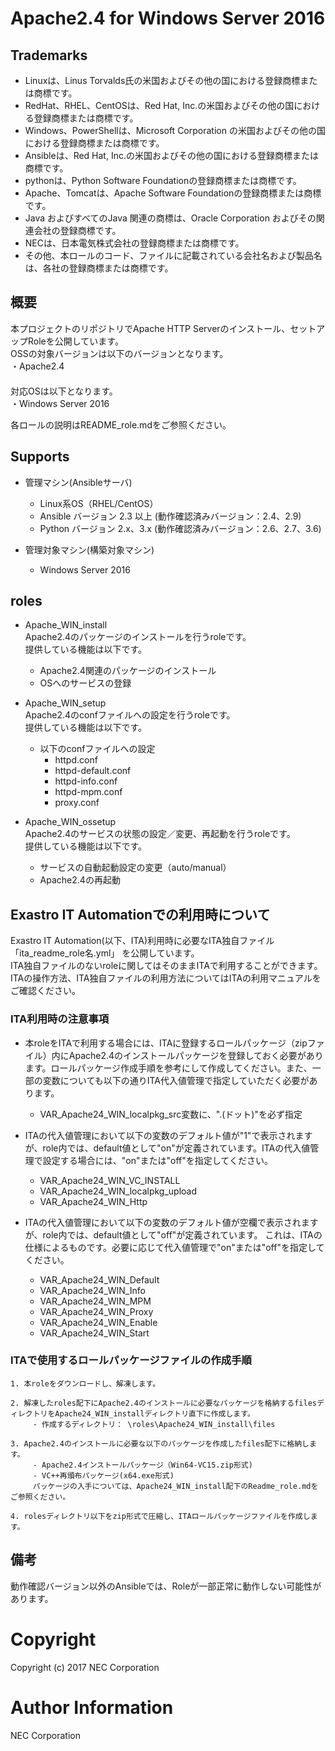 # Apache2.4 for Windows Server 2016

## Trademarks

- Linuxは、Linus Torvalds氏の米国およびその他の国における登録商標または商標です。
- RedHat、RHEL、CentOSは、Red Hat, Inc.の米国およびその他の国における登録商標または商標です。
- Windows、PowerShellは、Microsoft Corporation の米国およびその他の国における登録商標または商標です。
- Ansibleは、Red Hat, Inc.の米国およびその他の国における登録商標または商標です。
- pythonは、Python Software Foundationの登録商標または商標です。
- Apache、Tomcatは、Apache Software Foundationの登録商標または商標です。
- Java およびすべてのJava 関連の商標は、Oracle Corporation およびその関連会社の登録商標です。
- NECは、日本電気株式会社の登録商標または商標です。
- その他、本ロールのコード、ファイルに記載されている会社名および製品名は、各社の登録商標または商標です。

## 概要
本プロジェクトのリポジトリでApache HTTP Serverのインストール、セットアップRoleを公開しています。  
OSSの対象バージョンは以下のバージョンとなります。  
・Apache2.4  
　  
対応OSは以下となります。  
・Windows Server 2016  

各ロールの説明はREADME_role.mdをご参照ください。

## Supports

- 管理マシン(Ansibleサーバ)
  * Linux系OS（RHEL/CentOS）
  * Ansible バージョン 2.3 以上 (動作確認済みバージョン：2.4、2.9)
  * Python バージョン 2.x、3.x  (動作確認済みバージョン：2.6、2.7、3.6)


- 管理対象マシン(構築対象マシン)
  * Windows Server 2016

## roles

 - Apache_WIN_install  
    Apache2.4のパッケージのインストールを行うroleです。  
    提供している機能は以下です。

   * Apache2.4関連のパッケージのインストール
   * OSへのサービスの登録  


 - Apache_WIN_setup  
  Apache2.4のconfファイルへの設定を行うroleです。  
  提供している機能は以下です。

   * 以下のconfファイルへの設定  
      * httpd.conf
      * httpd-default.conf
      * httpd-info.conf
      * httpd-mpm.conf
      * proxy.conf


 - Apache_WIN_ossetup  
    Apache2.4のサービスの状態の設定／変更、再起動を行うroleです。  
    提供している機能は以下です。

     * サービスの自動起動設定の変更（auto/manual）
     * Apache2.4の再起動   


## Exastro IT Automationでの利用時について
Exastro IT Automation(以下、ITA)利用時に必要なITA独自ファイル「ita_readme_role名.yml」 を公開しています。  
ITA独自ファイルのないroleに関してはそのままITAで利用することができます。  
ITAの操作方法、ITA独自ファイルの利用方法についてはITAの利用マニュアルをご確認ください。  

### ITA利用時の注意事項

  * 本roleをITAで利用する場合には、ITAに登録するロールパッケージ（zipファイル）内にApache2.4のインストールパッケージを登録しておく必要があります。ロールパッケージ作成手順を参考にして作成してください。また、一部の変数についても以下の通りITA代入値管理で指定していただく必要があります。

    - VAR_Apache24_WIN_localpkg_src変数に、".(ドット)"を必ず指定


  * ITAの代入値管理において以下の変数のデフォルト値が"1"で表示されますが、role内では、default値として"on"が定義されています。ITAの代入値管理で設定する場合には、"on"または"off"を指定してください。

    - VAR_Apache24_WIN_VC_INSTALL
    - VAR_Apache24_WIN_localpkg_upload
    - VAR_Apache24_WIN_Http


  * ITAの代入値管理において以下の変数のデフォルト値が空欄で表示されますが、role内では、default値として"off"が定義されています。 これは、ITAの仕様によるものです。必要に応じて代入値管理で"on"または"off"を指定してください。

    - VAR_Apache24_WIN_Default
    - VAR_Apache24_WIN_Info
    - VAR_Apache24_WIN_MPM
    - VAR_Apache24_WIN_Proxy
    - VAR_Apache24_WIN_Enable
    - VAR_Apache24_WIN_Start


### ITAで使用するロールパッケージファイルの作成手順

    1. 本roleをダウンロードし、解凍します。

    2. 解凍したroles配下にApache2.4のインストールに必要なパッケージを格納するfilesディレクトリをApache24_WIN_installディレクトリ直下に作成します。
         - 作成するディレクトリ： \roles\Apache24_WIN_install\files

    3. Apache2.4のインストールに必要な以下のパッケージを作成したfiles配下に格納します。
         - Apache2.4インストールパッケージ（Win64-VC15.zip形式)
         - VC++再頒布パッケージ(x64.exe形式)
         パッケージの入手については、Apache24_WIN_install配下のReadme_role.mdをご参照ください。

    4. rolesディレクトリ以下をzip形式で圧縮し、ITAロールパッケージファイルを作成します。


## 備考
動作確認バージョン以外のAnsibleでは、Roleが一部正常に動作しない可能性があります。

# Copyright
Copyright (c) 2017 NEC Corporation

# Author Information
NEC Corporation
